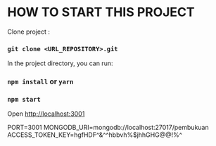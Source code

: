# HOW TO START THIS PROJECT

Clone project :

### `git clone <URL_REPOSITORY>.git`

In the project directory, you can run:

### `npm install` or `yarn`

### `npm start`

Open [http://localhost:3001](http://localhost:3001)

PORT=3001
MONGODB_URI=mongodb://localhost:27017/pembukuan
ACCESS_TOKEN_KEY=hgfHDF^&^^hbbvh%$jhhGHG@@!%^
